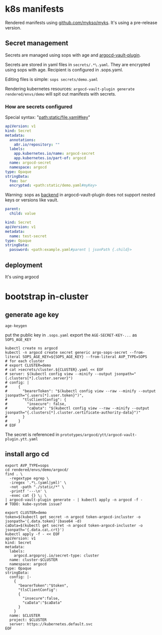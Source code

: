 # k8s manifests

Rendered manifests using [github.com/mykso/myks](https://github.com/mykso/myks).
It's using a pre-release version.

## Secret management

Secrets are managed using sops with age and [argocd-vault-plugin](https://argocd-vault-plugin.readthedocs.io/).

Secrets are stored in yaml files in `secrets/.*\.yaml`. They are encrypted using sops with age. Recipient is configured in .sops.yaml.

Editing files is simple: `sops secrets/demo.yaml`

Rendering kubernetes resources: `argocd-vault-plugin generate rendered/envs/demo` will spit out manifests with secrets.

### How are secrets configured

Special syntax: "<path:static/file.yaml#key>"

```yaml
apiVersion: v1
kind: Secret
metadata:
  annotations:
    a8r.io/repository: ""
  labels:
    app.kubernetes.io/name: argocd-secret
    app.kubernetes.io/part-of: argocd
  name: argocd-secret
  namespace: argocd
type: Opaque
stringData:
  foo: bar
  encrypted: <path:static/demo.yaml#myKey>
```

Warning: sops as [backend](https://argocd-vault-plugin.readthedocs.io/en/stable/backends/#sops) in argocd-vault-plugin does not support nested keys or versions like vault.

```yaml
parent:
  child: value
```

```yaml
kind: Secret
apiVersion: v1
metadata:
  name: test-secret
type: Opaque
stringData:
  password: <path:example.yaml#parent | jsonPath {.child}>
```

## deployment

It's using argocd

# bootstrap in-cluster

## generate age key

```shell
age-keygen
```
put the public key in `.sops.yaml`
export the `AGE-SECRET-KEY-...` as `SOPS_AGE_KEY`

```shell
kubectl create ns argocd
kubectl -n argocd create secret generic argo-sops-secret --from-literal SOPS_AGE_KEY=${SOPS_AGE_KEY} --from-literal AVP_TYPE=SOPS
# for each cluster
# export CLUSTER=demo
# cat >secrets/cluster.${CLUSTER}.yaml << EOF
# server: $(kubectl config view --minify --output jsonpath="{.clusters[*].cluster.server}")
# config: |
#     {
#       "bearerToken": "$(kubectl config view --raw --minify --output jsonpath="{.users[*].user.token}")",
#       "tlsClientConfig": {
#         "insecure": false,
#         "caData": "$(kubectl config view --raw --minify --output jsonpath="{.clusters[*].cluster.certificate-authority-data}")"
#       }
#     }
# EOF
```
The secret is referenced in `prototypes/argocd/ytt/argocd-vault-plugin.ytt.yaml`

## install argo cd

```shell
export AVP_TYPE=sops
cd rendered/envs/demo/argocd/
find . \
  -regextype egrep \
  -iregex '.*\.(yaml|yml)' \
  -not -path "./static/*" \
  -printf '---\n' \
  -exec cat {} \; \
| argocd-vault-plugin generate - | kubectl apply -n argocd -f - 
# TODO: kube-system issue?
```

```shell
export CLUSTER=demo
token=$(kubectl get secret -n argocd token-argocd-incluster -o jsonpath='{.data.token}'|base64 -d) 
caData=$(kubectl get secret -n argocd token-argocd-incluster -o jsonpath='{.data.ca\.crt}')
kubectl apply -f - << EOF
apiVersion: v1
kind: Secret
metadata:
  labels:
    argocd.argoproj.io/secret-type: cluster
  name: cluster-$CLUSTER
  namespace: argocd
type: Opaque          
stringData:
  config: |-
    {
      "bearerToken":"$token",
      "tlsClientConfig":
      {
        "insecure":false,
        "caData":"$caData"
      }
    }
  name: $CLUSTER
  project: $CLUSTER
  server: https://kubernetes.default.svc
EOF
```